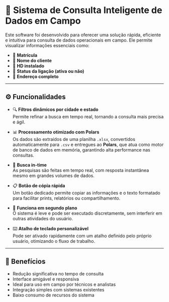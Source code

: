 # 🧠 Sistema de Consulta Inteligente de Dados em Campo

Este software foi desenvolvido para oferecer uma solução rápida, eficiente e intuitiva para consulta de dados operacionais em campo. Ele permite visualizar informações essenciais como:

- 📄 **Matrícula**
- 👤 **Nome do cliente**
- 💽 **HD instalado**
- 🔌 **Status da ligação (ativa ou não)**
- 📍 **Endereço completo**

---

## ⚙️ Funcionalidades

- 🔍 **Filtros dinâmicos por cidade e estado**  
  Permite refinar a busca em tempo real, tornando a consulta mais precisa e ágil.

- 📊 **Processamento otimizado com Polars**  
  Os dados são extraídos de uma planilha `.xlsx`, convertidos automaticamente para `.csv` e entregues ao **Polars**, que atua como motor de banco de dados em memória, garantindo alta performance nas consultas.

- 🧠 **Busca in-time**  
  As pesquisas são feitas em tempo real, com resposta instantânea mesmo em grandes volumes de dados.

- 📋 **Botão de cópia rápida**  
  Um botão dedicado permite copiar as informações e o texto formatado para facilitar prints, relatórios ou compartilhamento.

- 🧩 **Funciona em segundo plano**  
  O sistema é leve e pode ser executado discretamente, sem interferir em outras atividades do usuário.

- ⌨️ **Atalho de teclado personalizável**  
  Pode ser ativado rapidamente com um atalho definido pelo próprio usuário, otimizando o fluxo de trabalho.

---

## 🚀 Benefícios

- Redução significativa no tempo de consulta
- Interface amigável e responsiva
- Ideal para uso em campo por técnicos e analistas
- Integração simples com sistemas existentes
- Baixo consumo de recursos do sistema

